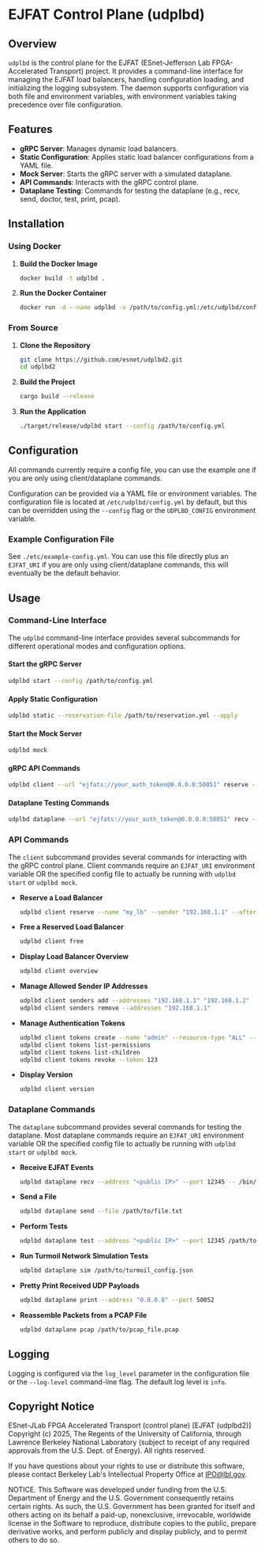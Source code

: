 # EJFAT Control Plane (udplbd)

## Overview

`udplbd` is the control plane for the EJFAT (ESnet-Jefferson Lab FPGA-Accelerated Transport) project. It provides a command-line interface for managing the EJFAT load balancers, handling configuration loading, and initializing the logging subsystem. The daemon supports configuration via both file and environment variables, with environment variables taking precedence over file configuration.

## Features

- **gRPC Server**: Manages dynamic load balancers.
- **Static Configuration**: Applies static load balancer configurations from a YAML file.
- **Mock Server**: Starts the gRPC server with a simulated dataplane.
- **API Commands**: Interacts with the gRPC control plane.
- **Dataplane Testing**: Commands for testing the dataplane (e.g., recv, send, doctor, test, print, pcap).

## Installation

### Using Docker

1. **Build the Docker Image**

   ```bash
   docker build -t udplbd .
   ```

2. **Run the Docker Container**

   ```bash
   docker run -d --name udplbd -v /path/to/config.yml:/etc/udplbd/config.yml udplbd
   ```

### From Source

1. **Clone the Repository**

   ```bash
   git clone https://github.com/esnet/udplbd2.git
   cd udplbd2
   ```

2. **Build the Project**

   ```bash
   cargo build --release
   ```

3. **Run the Application**

   ```bash
   ./target/release/udplbd start --config /path/to/config.yml
   ```

## Configuration

All commands currently require a config file, you can use the example one if you are only using client/dataplane commands.

Configuration can be provided via a YAML file or environment variables. The configuration file is located at `/etc/udplbd/config.yml` by default, but this can be overridden using the `--config` flag or the `UDPLBD_CONFIG` environment variable.

### Example Configuration File

See `./etc/example-config.yml`. You can use this file directly plus an `EJFAT_URI` if you are only using client/dataplane commands, this will eventually be the default behavior.

## Usage

### Command-Line Interface

The `udplbd` command-line interface provides several subcommands for different operational modes and configuration options.

#### Start the gRPC Server

```bash
udplbd start --config /path/to/config.yml
```

#### Apply Static Configuration

```bash
udplbd static --reservation-file /path/to/reservation.yml --apply
```

#### Start the Mock Server

```bash
udplbd mock
```

#### gRPC API Commands

```bash
udplbd client --url "ejfats://your_auth_token@0.0.0.0:50051" reserve --name "my_lb" --sender "192.168.1.123" --after "1hour"
```

#### Dataplane Testing Commands

```bash
udplbd dataplane --url "ejfats://your_auth_token@0.0.0.0:50051" recv --address "192.168.1.123" --port 50052 --command "cat"
```

### API Commands

The `client` subcommand provides several commands for interacting with the gRPC control plane. Client commands require an `EJFAT_URI` environment variable OR the specified config file to actually be running with `udplbd start` or `udplbd mock`.

- **Reserve a Load Balancer**

  ```bash
  udplbd client reserve --name "my_lb" --sender "192.168.1.1" --after "1hour"
  ```

- **Free a Reserved Load Balancer**

  ```bash
  udplbd client free
  ```

- **Display Load Balancer Overview**

  ```bash
  udplbd client overview
  ```

- **Manage Allowed Sender IP Addresses**

  ```bash
  udplbd client senders add --addresses "192.168.1.1" "192.168.1.2"
  udplbd client senders remove --addresses "192.168.1.1"
  ```

- **Manage Authentication Tokens**

  ```bash
  udplbd client tokens create --name "admin" --resource-type "ALL" --permission "READ"
  udplbd client tokens list-permissions
  udplbd client tokens list-children
  udplbd client tokens revoke --token 123
  ```

- **Display Version**

  ```bash
  udplbd client version
  ```

### Dataplane Commands

The `dataplane` subcommand provides several commands for testing the dataplane. Most dataplane commands require an `EJFAT_URI` environment variable OR the specified config file to actually be running with `udplbd start` or `udplbd mock`.

- **Receive EJFAT Events**

  ```bash
  udplbd dataplane recv --address "<public IP>" --port 12345 -- /bin/cat
  ```

- **Send a File**

  ```bash
  udplbd dataplane send --file /path/to/file.txt
  ```

- **Perform Tests**

  ```bash
  udplbd dataplane test --address "<public IP>" --port 12345 /path/to/test_config.json
  ```

- **Run Turmoil Network Simulation Tests**

  ```bash
  udplbd dataplane sim /path/to/turmoil_config.json
  ```

- **Pretty Print Received UDP Payloads**

  ```bash
  udplbd dataplane print --address "0.0.0.0" --port 50052
  ```

- **Reassemble Packets from a PCAP File**

  ```bash
  udplbd dataplane pcap /path/to/pcap_file.pcap
  ```

## Logging

Logging is configured via the `log_level` parameter in the configuration file or the `--log-level` command-line flag. The default log level is `info`.

## Copyright Notice

ESnet-JLab FPGA Accelerated Transport (control plane) [EJFAT (udplbd2)]
Copyright (c) 2025, The Regents of the University of California, through
Lawrence Berkeley National Laboratory (subject to receipt of any required
approvals from the U.S. Dept. of Energy). All rights reserved.

If you have questions about your rights to use or distribute this software,
please contact Berkeley Lab's Intellectual Property Office at IPO@lbl.gov.

NOTICE.  This Software was developed under funding from the U.S. Department
of Energy and the U.S. Government consequently retains certain rights.  As
such, the U.S. Government has been granted for itself and others acting on
its behalf a paid-up, nonexclusive, irrevocable, worldwide license in the
Software to reproduce, distribute copies to the public, prepare derivative
works, and perform publicly and display publicly, and to permit others to do so.
